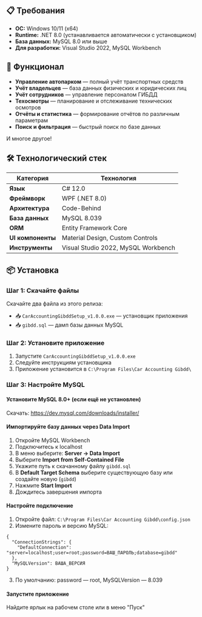 ## 📋 Требования

- **ОС:** Windows 10/11 (x64)
- **Runtime:** .NET 8.0 (устанавливается автоматически с установщиком)
- **База данных:** MySQL 8.0 или выше
- **Для разработки:** Visual Studio 2022, MySQL Workbench

## 🎯 Функционал

- **Управление автопарком** — полный учёт транспортных средств
- **Учёт владельцев** — база данных физических и юридических лиц
- **Учёт сотрудников** — управление персоналом ГИБДД
- **Техосмотры** — планирование и отслеживание технических осмотров
- **Отчёты и статистика** — формирование отчётов по различным параметрам
- **Поиск и фильтрация** — быстрый поиск по базе данных

И многое другое!

## 🛠️ Технологический стек

| Категория | Технология |
|-----------|-----------|
| **Язык** | C# 12.0 |
| **Фреймворк** | WPF (.NET 8.0) |
| **Архитектура** | Code-Behind |
| **База данных** | MySQL 8.039 |
| **ORM** | Entity Framework Core |
| **UI компоненты** | Material Design, Custom Controls |
| **Инструменты** | Visual Studio 2022, MySQL Workbench |

## 📦 Установка

### Шаг 1: Скачайте файлы

Скачайте два файла из этого релиза:

- 📥 `CarAccountingGibddSetup_v1.0.0.exe` — установщик приложения
- 📥 `gibdd.sql` — дамп базы данных MySQL

### Шаг 2: Установите приложение

1. Запустите `CarAccountingGibddSetup_v1.0.0.exe`
2. Следуйте инструкциям установщика
3. Приложение установится в `C:\Program Files\Car Accounting Gibdd\`

### Шаг 3: Настройте MySQL

#### Установите MySQL 8.0+ (если ещё не установлен)

Скачать: https://dev.mysql.com/downloads/installer/

#### Импортируйте базу данных через Data Import

1. Откройте MySQL Workbench
2. Подключитесь к localhost
3. В меню выберите: **Server → Data Import**
4. Выберите **Import from Self-Contained File**
5. Укажите путь к скачанному файлу `gibdd.sql`
6. В **Default Target Schema** выберите существующую базу или создайте новую (`gibdd`)
7. Нажмите **Start Import**
8. Дождитесь завершения импорта

#### Настройте подключение

1. Откройте файл: `C:\Program Files\Car Accounting Gibdd\config.json`
2. Измените пароль и версию MySQL:

```
{
  "ConnectionStrings": {
    "DefaultConnection": "server=localhost;user=root;password=ВАШ_ПАРОЛЬ;database=gibdd"
  },
  "MySQLVersion": ВАША_ВЕРСИЯ
}
```
3. По умолчанию: password — root, MySQLVersion — 8.039


#### Запустите приложение

Найдите ярлык на рабочем столе или в меню "Пуск"
